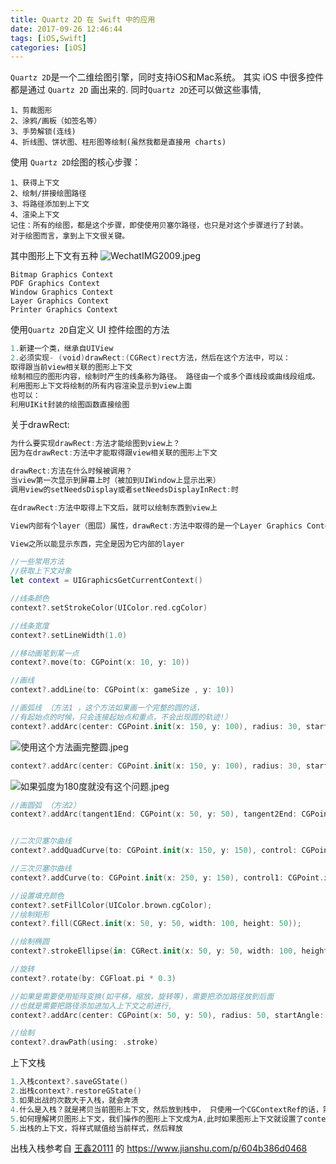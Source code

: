 ```yaml
---
title: Quartz 2D 在 Swift 中的应用
date: 2017-09-26 12:46:44
tags: [iOS,Swift]
categories: [iOS]
---
```


`Quartz 2D`是一个二维绘图引擎，同时支持iOS和Mac系统。
其实 iOS 中很多控件都是通过 `Quartz 2D` 画出来的.
同时`Quartz 2D`还可以做这些事情,
```
1、剪裁图形
2、涂鸦/画板（如签名等）
3、手势解锁(连线)
4、折线图、饼状图、柱形图等绘制(虽然我都是直接用 charts)
```

使用 `Quartz 2D`绘图的核心步骤：
```
1、获得上下文
2、绘制/拼接绘图路径
3、将路径添加到上下文
4、渲染上下文
记住：所有的绘图，都是这个步骤，即使使用贝塞尔路径，也只是对这个步骤进行了封装。
对于绘图而言，拿到上下文很关键。
```
其中图形上下文有五种
![WechatIMG2009.jpeg](https://user-gold-cdn.xitu.io/2018/2/27/161d76bcf0650dc8?w=670&h=646&f=jpeg&s=22776)

```
Bitmap Graphics Context
PDF Graphics Context
Window Graphics Context
Layer Graphics Context
Printer Graphics Context
```

使用`Quartz 2D`自定义 UI 控件绘图的方法
```swift
1.新建一个类，继承自UIView
2.必须实现- (void)drawRect:(CGRect)rect方法，然后在这个方法中，可以：
取得跟当前view相关联的图形上下文
绘制相应的图形内容，绘制时产生的线条称为路径。 路径由一个或多个直线段或曲线段组成。
利用图形上下文将绘制的所有内容渲染显示到view上面
也可以：
利用UIKit封装的绘图函数直接绘图
```

关于drawRect:
```swift
为什么要实现drawRect:方法才能绘图到view上？
因为在drawRect:方法中才能取得跟view相关联的图形上下文

drawRect:方法在什么时候被调用？
当view第一次显示到屏幕上时（被加到UIWindow上显示出来）
调用view的setNeedsDisplay或者setNeedsDisplayInRect:时

在drawRect:方法中取得上下文后，就可以绘制东西到view上

View内部有个layer（图层）属性，drawRect:方法中取得的是一个Layer Graphics Context，因此，绘制的东西其实是绘制到view的layer上去了

View之所以能显示东西，完全是因为它内部的layer
```

```swift
//一些常用方法
//获取上下文对象
let context = UIGraphicsGetCurrentContext()

//线条颜色
context?.setStrokeColor(UIColor.red.cgColor)

//线条宽度
context?.setLineWidth(1.0)

//移动画笔到某一点
context?.move(to: CGPoint(x: 10, y: 10))

//画线
context?.addLine(to: CGPoint(x: gameSize , y: 10))

//画弧线 （方法1 ，这个方法如果画一个完整的圆的话，
//有起始点的时候，只会连接起始点和重点，不会出现圆的轨迹!）
context?.addArc(center: CGPoint.init(x: 150, y: 100), radius: 30, startAngle: 0, endAngle: CGFloat(M_PI*2), clockwise: true);
```
![使用这个方法画完整圆.jpeg](https://user-gold-cdn.xitu.io/2018/2/27/161d76bcf0f78f32?w=272&h=274&f=jpeg&s=1671)

```swift
context?.addArc(center: CGPoint.init(x: 150, y: 100), radius: 30, startAngle: 0, endAngle: CGFloat(M_PI), clockwise: true);
```

![如果弧度为180度就没有这个问题.jpeg](https://user-gold-cdn.xitu.io/2018/2/27/161d76bcf0ebb77c?w=276&h=272&f=jpeg&s=1877)




```swift
//画圆弧 （方法2）
context?.addArc(tangent1End: CGPoint(x: 50, y: 50), tangent2End: CGPoint(x: 100, y: 50), radius: 50)


//二次贝塞尔曲线
context?.addQuadCurve(to: CGPoint.init(x: 150, y: 150), control: CGPoint.init(x: 50, y: 100))

//三次贝塞尔曲线
context?.addCurve(to: CGPoint.init(x: 250, y: 150), control1: CGPoint.init(x: 50, y: 100), control2: CGPoint.init(x: 100, y: 150))

//设置填充颜色
context?.setFillColor(UIColor.brown.cgColor);
//绘制矩形
context?.fill(CGRect.init(x: 50, y: 50, width: 100, height: 50));

//绘制椭圆
context?.strokeEllipse(in: CGRect.init(x: 50, y: 50, width: 100, height: 50));

//旋转
context?.rotate(by: CGFloat.pi * 0.3)

//如果是需要使用矩阵变换(如平移，缩放，旋转等)，需要把添加路径放到后面
//也就是需要把路径添加进加入上下文之前进行,
context?.addArc(center: CGPoint(x: 50, y: 50), radius: 50, startAngle: 0, endAngle: CGFloat.pi, clockwise: true)

//绘制
context?.drawPath(using: .stroke)

```

上下文栈
```swift
1.入栈context?.saveGState()
2.出栈context?.restoreGState()
3.如果出战的次数大于入栈，就会奔溃
4.什么是入栈？就是拷贝当前图形上下文，然后放到栈中， 只使用一个CGContextRef的话，需要很多修改上下文属性（颜色，线宽等）的重复代码，所以可以保存当前上下文属性进入栈中
5.如何理解拷贝图形上下文，我们操作的图形上下文成为A,此时如果图形上下文就设置了context?.setStrokeColor(UIColor.green.cgColor)这一个属性，入栈（我们把拷贝后入栈的成为B），然后我们继续操作当前上下文(现在称为 B)，但是我们出栈 A， 当前上下文的样式都是只有一个context?.setStrokeColor(UIColor.green.cgColor)的状态！说白了，就是保存某种图形上下文的状态！
5.出栈的上下文，将样式赋值给当前样式，然后释放

```

出栈入栈参考自 [王鑫20111](https://www.jianshu.com/u/aea30b9a5690) 的
https://www.jianshu.com/p/604b386d0468

